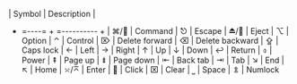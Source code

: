 | Symbol | Description |
+ =----= + =---------- +
|   ⌘/  | Command
|   ⎋    | Escape
|   ⏏/  | Eject
|   ⌥    | Option
|   ⌃    | Control
|   ⌦    | Delete forward
|   ⌫    | Delete backward
|   ⇪    | Caps lock
|   ←    | Left
|   →    | Right
|   ↑    | Up
|   ↓    | Down
|   ↩    | Return
|   ⌽    | Power
|   ⇞    | Page up
|   ⇟    | Page down
|   ⇤    | Back tab
|   ⇥    | Tab
|   ↘    | End
|   ↖    | Home
|   ⌤/⌅  | Enter
|      | Click
|   ⌧    | Clear
|   ⎵    | Space
|   ⇭    | Numlock